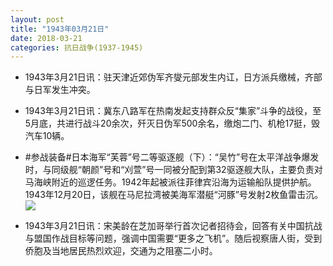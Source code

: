 ```yaml
---
layout: post
title: "1943年03月21日"
date: 2018-03-21
categories: 抗日战争(1937-1945)
---
```


<meta name="referrer" content="no-referrer" />

- 1943年3月21日讯：驻天津近郊伪军齐燮元部发生内讧，日方派兵缴械，齐部与日军发生冲突。 

- 1943年3月21日讯：冀东八路军在热南发起支持群众反“集家”斗争的战役，至5月底，共进行战斗20余次，歼灭日伪军500余名，缴炮二门、机枪17挺，毁汽车10辆。 

- #参战装备#日本海军“芙蓉”号二等驱逐舰（下）：“吴竹”号在太平洋战争爆发时，与同级舰“朝颜”号和“刈萱”号一同被分配到第32驱逐舰大队，主要负责对马海峡附近的巡逻任务。1942年起被派往菲律宾沿海为运输船队提供护航。1943年12月20日，该舰在马尼拉湾被美海军潜艇“河豚”号发射2枚鱼雷击沉。 <br/><img src="https://wx4.sinaimg.cn/large/aca367d8ly1fpk7ijktkwj21go0fk423.jpg" />

- 1943年3月21日讯：宋美龄在芝加哥举行首次记者招待会，回答有关中国抗战与盟国作战目标等问题，强调中国需要“更多之飞机”。随后视察唐人街，受到侨胞及当地居民热烈欢迎，交通为之阻塞二小时。 


